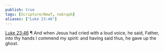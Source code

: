 ```yaml
---
publish: true
tags: [Scripture/NewT, noGraph]
aliases: ["Luke 23:46"]
---
```

[Luke 23:46](https://churchofjesuschrist.org/study/scriptures/nt/luke/23?lang=eng&id=p46#p46) ¶ And when Jesus had cried with a loud voice, he said, Father, into thy hands I commend my spirit: and having said thus, he gave up the ghost.
